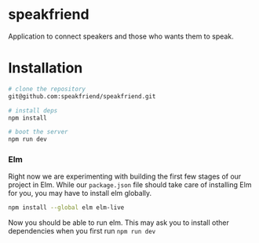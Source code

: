 # speakfriend

Application to connect speakers and those who wants them to speak.


# Installation

```sh
# clone the repository
git@github.com:speakfriend/speakfriend.git

# install deps
npm install

# boot the server
npm run dev
```

### Elm

Right now we are experimenting with building the first few stages of our project in Elm. While our `package.json` file should take care of installing Elm for you, you may have to install elm globally.

```sh
npm install --global elm elm-live
```

Now you should be able to run elm. This may ask you to install other dependencies when you first run `npm run dev`
